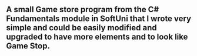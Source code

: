 ## A small Game store program from the C# Fundamentals module in SoftUni that I wrote very simple and could be easily modified and upgraded to have more elements and to look like Game Stop.
